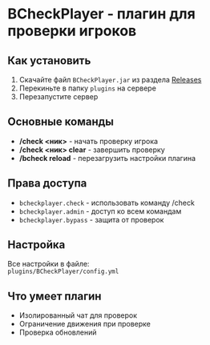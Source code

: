 # BCheckPlayer - плагин для проверки игроков

## Как установить
1. Скачайте файл `BCheckPlayer.jar` из раздела [Releases](https://github.com/BananosmePLay/BCheckPlayer/releases)
2. Перекиньте в папку `plugins` на сервере
3. Перезапустите сервер

## Основные команды
- **/check <ник>** - начать проверку игрока
- **/check <ник> clear** - завершить проверку
- **/bcheck reload** - перезагрузить настройки плагина

## Права доступа
- `bcheckplayer.check` - использовать команду /check
- `bcheckplayer.admin` - доступ ко всем командам
- `bcheckplayer.bypass` - защита от проверок

## Настройка
Все настройки в файле:  
`plugins/BCheckPlayer/config.yml`

## Что умеет плагин
- Изолированный чат для проверок
- Ограничение движения при проверке
- Проверка обновлений 
